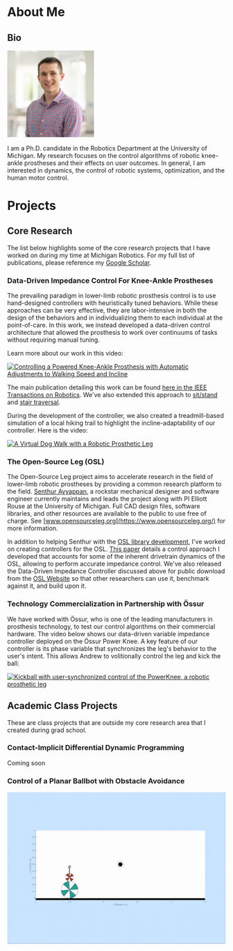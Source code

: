 # About Me
## Bio
<img src="assets/Best_Kevin.jpg" alt="headshot" width="200"/>

I am a Ph.D. candidate in the Robotics Department at the University of Michigan. My research focuses on the control algorithms of robotic knee-ankle prostheses and their effects on user outcomes. In general, I am interested in dynamics, the control of robotic systems, optimization, and the human motor control. 

# Projects

## Core Research
The list below highlights some of the core research projects that I have worked on during my time at Michigan Robotics. For my full list of publications, please reference my [Google Scholar](https://scholar.google.com/citations?user=P5lqq8YAAAAJ&hl=en). 

### Data-Driven Impedance Control For Knee-Ankle Prostheses
The prevailing paradigm in lower-limb robotic prosthesis control is to use hand-designed controllers with heuristically tuned behaviors. While these approaches can be very effective, they are labor-intensive in both the design of the behaviors and in individualizing them to each individual at the point-of-care. In this work, we instead developed a data-driven control architecture that allowed the prosthesis to work over continuums of tasks without requiring manual tuning. 

Learn more about our work in this video:

[![Controlling a Powered Knee-Ankle Prosthesis with Automatic Adjustments to Walking Speed and Incline](http://img.youtube.com/vi/Iin6UqeT14A/0.jpg)](https://www.youtube.com/watch?v=Iin6UqeT14A "Controlling a Powered Knee-Ankle Prosthesis with Automatic Adjustments to Walking Speed and Incline")

The main publication detailing this work can be found [here in the IEEE Transactions on Robotics](https://ieeexplore.ieee.org/document/10017125). We've also extended this approach to [sit/stand](https://ieeexplore.ieee.org/document/10268252) and [stair traversal](https://ieeexplore.ieee.org/document/10302427).

During the development of the controller, we also created a treadmill-based simulation of a local hiking trail to highlight the incline-adaptability of our controller. Here is the video:

[![A Virtual Dog Walk with a Robotic Prosthetic Leg](http://img.youtube.com/vi/ozBN2ZxVxxQ/0.jpg)](https://www.youtube.com/watch?v=ozBN2ZxVxxQ "A Virtual Dog Walk with a Robotic Prosthetic Leg")


### The Open-Source Leg (OSL)

The Open-Source Leg project aims to accelerate research in the field of lower-limb robotic prostheses by providing a common research platform to the field. [Senthur Ayyappan](https://senthurayyappan.github.io/), a rockstar mechanical designer and software engineer currently maintains and leads the project along with PI Elliott Rouse at the University of Michigan. Full CAD design files, software libraries, and other resources are available to the public to use free of charge.  See [www.opensourceleg.org](https://www.opensourceleg.org/) for more information. 

In addition to helping Senthur with the [OSL library development](https://github.com/neurobionics/opensourceleg), I've worked on creating controllers for the OSL. [This paper](https://ieeexplore.ieee.org/document/10807510) details a control approach I developed that accounts for some of the inherent drivetrain dynamics of the OSL, allowing to perform accurate impedance control. 
We've also released the Data-Driven Impedance Controller discussed above for public download from the [OSL Website](https://www.opensourceleg.org/control/research) so that other researchers can use it, benchmark against it, and build upon it. 

### Technology Commercialization in Partnership with Össur
We have worked with Össur, who is one of the leading manufacturers in prosthesis technology, to test our control algorithms on their commercial hardware. The video below shows our data-driven variable impedance controller deployed on the Össur Power Knee. A key feature of our controller is its phase variable that synchronizes the leg's behavior to the user's intent. This allows Andrew to volitionally control the leg and kick the ball: 

[![Kickball with user-synchronized control of the PowerKnee, a robotic prosthetic leg](http://img.youtube.com/vi/KYwz9VPTB7s/0.jpg)](https://www.youtube.com/watch?v=KYwz9VPTB7s "Kickball with user-synchronized control of the PowerKnee, a robotic prosthetic leg")


## Academic Class Projects
These are class projects that are outside my core research area that I created during grad school. 

### Contact-Implicit Differential Dynamic Programming
Coming soon

### Control of a Planar Ballbot with Obstacle Avoidance
![Ballbot animation](https://github.com/tkevinbest/Ballbot/blob/main/Documentation/gifs/TestMS_MPC_obstacle_AdobeExpress.gif)